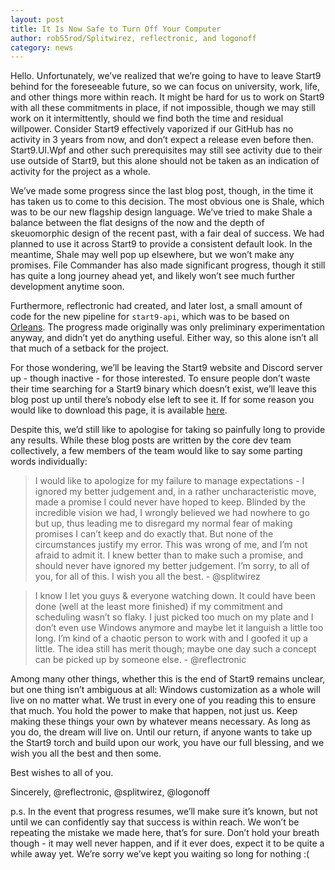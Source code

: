 ```yaml
---
layout: post
title: It Is Now Safe to Turn Off Your Computer
author: rob55rod/Splitwirez, reflectronic, and logonoff
category: news
---
```


Hello. Unfortunately, we’ve realized that we’re going to have to leave Start9 
behind for the foreseeable future, so we can focus on university, work, life, 
and other things more within reach. It might be hard for us to work on Start9 with 
all these commitments in place, if not impossible, though we may still work on it 
intermittently, should we find both the time and residual willpower. Consider Start9 
effectively vaporized if our GitHub has no activity in 3 years from now, and 
don’t expect a release even before then. Start9.UI.Wpf and other such prerequisites 
may still see activity due to their use outside of Start9, but this alone should 
not be taken as an indication of activity for the project as a whole.


We’ve made some progress since the last blog post, though, in the time it has 
taken us to come to this decision. The most obvious one is Shale, which was to 
be our new flagship design language. We’ve tried to make Shale a balance between 
the flat designs of the now and the depth of skeuomorphic design of the recent 
past, with a fair deal of success. We had planned to use it across Start9 to 
provide a consistent default look. In the meantime, Shale may well pop up 
elsewhere, but we won’t make any promises. File Commander has also made 
significant progress, though it still has quite a long journey ahead yet, and 
likely won’t see much further development anytime soon.


Furthermore, reflectronic had created, and later lost, a small amount of code 
for the new  pipeline for `start9-api`, which was to be based on 
[Orleans](https://github.com/dotnet/orleans). The progress made originally was 
only preliminary experimentation anyway, and didn’t yet do anything useful. 
Either way, so this alone isn’t all that much of a setback for the project.


For those wondering, we’ll be leaving the Start9 website and Discord server up - 
though inactive - for those interested. To ensure people don’t waste their time 
searching for a Start9 binary which doesn’t exist, we’ll leave this blog post up 
until there’s nobody else left to see it. If for some reason you would like to 
download this page, it is available 
[here](https://github.com/startnine/start9.menu/blob/gh-pages/final-blog.html).


Despite this, we’d still like to apologise for taking so painfully long to 
provide any results. While these blog posts are written by the core dev team 
collectively, a few members of the team would like to say some parting words 
individually:

> I would like to apologize for my failure to manage expectations - I ignored my 
> better judgement and, in a rather uncharacteristic move, made a promise I could 
> never have hoped to keep. Blinded by the incredible vision we had, I wrongly 
> believed we had nowhere to go but up, thus leading me to disregard my normal fear 
> of making promises I can’t keep and do exactly that. But none of the circumstances 
> justify my error. This was wrong of me, and I’m not afraid to admit it. I knew 
> better than to make such a promise, and should never have ignored my better 
> judgement. I’m sorry, to all of you, for all of this. I wish you all the best.
	- @splitwirez

> I know I let you guys & everyone watching down. It could have been done (well at 
> the least more finished) if my commitment and scheduling wasn’t so flaky. I just 
> picked too much on my plate and I don’t even use Windows anymore and maybe let it 
> languish a little too long. I’m kind of a chaotic person to work with and I goofed 
> it up a little. The idea still has merit though; maybe one day such a concept can 
> be picked up by someone else.
	- @reflectronic

<!--
i don't want to put this in the blog post (i didn't do anything in regards
to the C# side of the project) - but i want to say that i hope we can get back 
together again and do something once more. it was fun while we had it in us. i 
*really* appreciate everyone that followed Start9 and talked to us about it,
and i wish y'all well for your next endeavors
	~logonoff
-->

Among many other things, whether this is the end of Start9 remains unclear, but 
one thing isn’t ambiguous at all: Windows customization as a whole will live on 
no matter what. We trust in every one of you reading this to ensure that much. 
You hold the power to make that happen, not just us. Keep making these things 
your own by whatever means necessary. As long as you do, the dream will live on. 
Until our return, if anyone wants to take up the Start9 torch and build upon our 
work, you have our full blessing, and we wish you all the best and then some.


Best wishes to all of you.


Sincerely,
@reflectronic, @splitwirez, @logonoff


p.s. In the event that progress resumes, we’ll make sure it’s known, but not 
until we can confidently say that success is within reach. We won’t be repeating 
the mistake we made here, that’s for sure. Don’t hold your breath though - it may 
well never happen, and if it ever does, expect it to be quite a while away yet. 
We’re sorry we’ve kept you waiting so long for nothing :(
